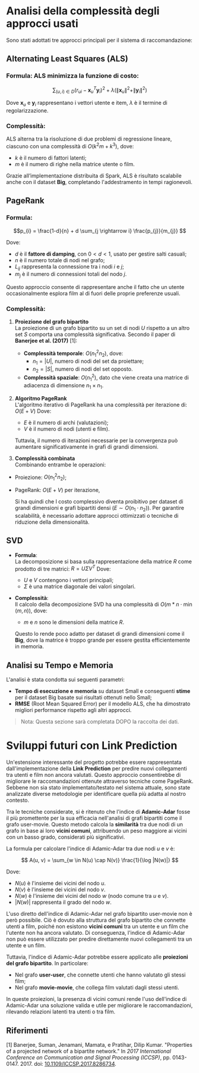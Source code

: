 # Analisi della complessità degli approcci usati
Sono stati adottati tre approcci principali per il sistema di raccomandazione:

## **Alternating Least Squares (ALS)**  
### **Formula**: ALS minimizza la funzione di costo:
$$\sum_{(u, i) \in D} (r_{ui} - \mathbf{x}_u^T \mathbf{y}_i)^2 + \lambda (\|\mathbf{x}_u\|^2 + \|\mathbf{y}_i\|^2)$$

Dove $\mathbf{x}_u$ e $\mathbf{y}_i$ rappresentano i vettori utente e item, $\lambda$ è il termine di regolarizzazione.
     
### **Complessità**:  
ALS alterna tra la risoluzione di due problemi di regressione lineare, ciascuno con una complessità di $O(k^2 m + k^3)$, dove:
- $k$ è il numero di fattori latenti;
- $m$ è il numero di righe nella matrice utente o film.  
     
Grazie all’implementazione distribuita di Spark, ALS è risultato scalabile anche con il dataset **Big**, completando l'addestramento in tempi ragionevoli.

## **PageRank**  
### **Formula**:  
$$p_{i} = \frac{1-d}{n} + d \sum_{j \rightarrow i} \frac{p_{j}}{m_{j}}
$$

Dove:  
- $d$ è il **fattore di damping**, con $0 < d < 1$, usato per gestire salti casuali;  
- $n$ è il numero totale di nodi nel grafo;  
- $L_{ij}$ rappresenta la connessione tra i nodi $i$ e $j$;  
- $m_{j}$ è il numero di connessioni totali del nodo $j$.  

Questo approccio consente di rappresentare anche il fatto che un utente  occasionalmente esplora film al di fuori delle proprie preferenze usuali.  

  
### **Complessità**:  

1. **Proiezione del grafo bipartito**  
La proiezione di un grafo bipartito su un set di nodi $U$ rispetto a un altro set $S$ comporta una complessità significativa. Secondo il paper di **Banerjee et al. (2017)** [1]:  
   - **Complessità temporale**: $O(n_1^2 n_2)$, dove:
     - $n_1 = |U|$, numero di nodi del set da proiettare;
     - $n_2 = |S|$, numero di nodi del set opposto.  
   - **Complessità spaziale**: $O(n_1^2)$, dato che viene creata una matrice di adiacenza di dimensione $n_1 \times n_1$.

2. **Algoritmo PageRank**  
   L'algoritmo iterativo di PageRank ha una complessità per iterazione di:
   $O(E + V)$
   Dove:  
   - $E$ è il numero di archi (valutazioni);  
   - $V$ è il numero di nodi (utenti e film).  
   
   Tuttavia, il numero di iterazioni necessarie per la convergenza può aumentare significativamente in grafi di grandi dimensioni.

3. **Complessità combinata**  
Combinando entrambe le operazioni:
- Proiezione: $O(n_1^2 n_2)$;  
- PageRank: $O(E + V)$ per iterazione,  

    Si ha quindi che l costo complessivo diventa proibitivo per dataset di grandi dimensioni e grafi bipartiti densi ($E \sim O(n_1 \cdot n_2))$. Per garantire scalabilità, è necessario adottare approcci ottimizzati o tecniche di riduzione della dimensionalità. 



## **SVD**
- **Formula**:  
La decomposizione si basa sulla rappresentazione della matrice $R$ come prodotto di tre matrici:
     $R = U \Sigma V^T$
Dove:
  - $U$ e $V$ contengono i vettori principali;
  - $\Sigma$ è una matrice diagonale dei valori singolari.

- **Complessità**:  
Il calcolo della decomposizione SVD ha una complessità di $O(m* n \cdot \min(m, n))$, dove:
  - $m$ e $n$ sono le dimensioni della matrice $R$.  

  Questo lo rende poco adatto per dataset di grandi dimensioni come il **Big**, dove la matrice è troppo grande per essere gestita efficientemente in memoria.
<!-- MAGARI UTILE METTERLO NEI RISULTATI???? CONSIDERAZIONI FINALI???

### Confronto tra approcci
- **ALS** ha dimostrato di essere scalabile grazie alla sua implementazione iterativa distribuita su Spark, rendendolo adatto anche per il dataset **Big**.  
- **PageRank** e **SVD**, pur essendo efficaci per dataset più piccoli, hanno fallito su dataset di grandi dimensioni a causa della complessità computazionale e della memoria richiesta. -->

## Analisi su Tempo e Memoria

L'analisi è stata condotta sui seguenti parametri:

- **Tempo di esecuzione e memoria** su dataset Small e conseguenti **stime** per il dataset Big basate sui risultati ottenuti nello Small;
- **RMSE** (Root Mean Squared Error) per il modello ALS, che ha dimostrato migliori performance rispetto agli altri approcci.
<!--DA VEDERE SE VERAMENTE USIAMO RMSE PER ALS, PER ORA NO, CASOMAI TOGLIERE -->

> Nota: Questa sezione sarà completata DOPO la raccolta dei dati.



# Sviluppi futuri con Link Prediction

Un'estensione interessante del progetto potrebbe essere rappresentata dall'implementazione della **Link Prediction** per predire nuovi collegamenti tra utenti e film non ancora valutati. Questo approccio consentirebbe di migliorare le raccomandazioni ottenute attraverso tecniche come PageRank. Sebbene non sia stato implementato/testato nel sistema attuale, sono state analizzate diverse metodologie per identificare quella più adatta al nostro contesto.  

Tra le tecniche considerate, si è ritenuto che l'indice di **Adamic-Adar** fosse il più promettente per la sua efficacia nell'analisi di grafi bipartiti come il grafo user-movie. Questo metodo calcola la **similarità** tra due nodi di un grafo in base ai loro **vicini comuni**, attribuendo un peso maggiore ai vicini con un basso grado, considerati più significativi.  

La formula per calcolare l'indice di Adamic-Adar tra due nodi $u$ e $v$ è:

$$
A(u, v) = \sum_{w \in N(u) \cap N(v)} \frac{1}{\log |N(w)|}
$$

Dove:
- $N(u)$ è l'insieme dei vicini del nodo $u$.
- $N(v)$ è l'insieme dei vicini del nodo $v$.
- $N(w)$ è l'insieme dei vicini del nodo $w$ (nodo comune tra $u$ e $v$).
- $|N(w)|$ rappresenta il grado del nodo $w$.

L'uso diretto dell'indice di Adamic-Adar nel grafo bipartito user-movie non è però possibile. 
Ciò è dovuto alla struttura del grafo bipartito che connette utenti a film, poiché non esistono **vicini comuni** tra un utente e un film che l'utente non ha ancora valutato. 
Di conseguenza, l'indice di Adamic-Adar non può essere utilizzato per predire direttamente nuovi collegamenti tra un utente e un film.  

Tuttavia, l'indice di Adamic-Adar potrebbe essere applicato alle **proiezioni del grafo bipartito**. In particolare:  
- Nel grafo **user-user**, che connette utenti che hanno valutato gli stessi film;  
- Nel grafo **movie-movie**, che collega film valutati dagli stessi utenti.  

In queste proiezioni, la presenza di vicini comuni rende l'uso dell'indice di Adamic-Adar una soluzione valida e utile per migliorare le raccomandazioni, rilevando relazioni latenti tra utenti o tra film.


## Riferimenti

[1] Banerjee, Suman, Jenamani, Mamata, e Pratihar, Dilip Kumar. "Properties of a projected network of a bipartite network." In *2017 International Conference on Communication and Signal Processing (ICCSP)*, pp. 0143-0147. 2017. doi: [10.1109/ICCSP.2017.8286734](https://doi.org/10.1109/ICCSP.2017.8286734).